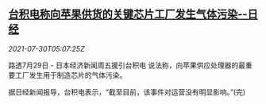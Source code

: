 <!--1627623062000-->
[台积电称向苹果供货的关键芯片工厂发生气体污染--日经](https://cn.reuters.com/article/jp-media-tsmc-apple-0730-idCNKBS2F00GN)
------

<div><i>2021-07-30T05:07:25Z</i></div><p>路透7月29日 - 日本经济新闻周五援引台积电 说法称，向苹果供应处理器的最重要工厂发生用于制造芯片的气体污染。</p><p>据日经新闻报导，台积电表示，“截至目前，该事件对运营没有明显影响。”(完)</p>

